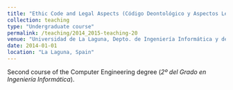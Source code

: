 ```yaml
---
title: "Ethic Code and Legal Aspects (Código Deontológico y Aspectos Legales) [2014-2015]"
collection: teaching
type: "Undergraduate course"
permalink: /teaching/2014_2015-teaching-20
venue: "Universidad de La Laguna, Depto. de Ingeniería Informática y de Sistemas"
date: 2014-01-01
location: "La Laguna, Spain"
---
```

Second course of the Computer Engineering degree (_2º del Grado en Ingeniería Informática_).